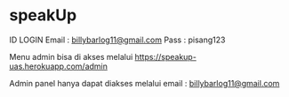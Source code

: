 # speakUp

ID LOGIN 
Email : billybarlog11@gmail.com
Pass  : pisang123

Menu admin bisa di akses melalui 
https://speakup-uas.herokuapp.com/admin 

Admin panel hanya dapat diakses melalui email : billybarlog11@gmail.com
